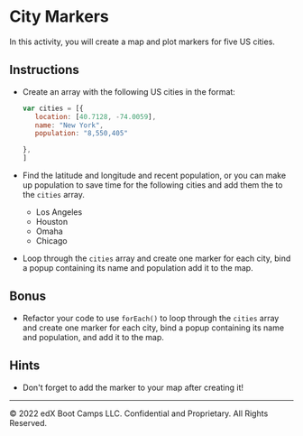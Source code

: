 # City Markers

In this activity, you will create a map and plot markers for five US cities.

## Instructions

* Create an array with the following US cities in the format:

   ```javascript
   var cities = [{
      location: [40.7128, -74.0059],
      name: "New York",
      population: "8,550,405"
   
   },
   ]
   ```

* Find the latitude and longitude and recent population, or you can make up population to save time for the following cities and add them the to the `cities` array.

   * Los Angeles
   * Houston
   * Omaha
   * Chicago

* Loop through the `cities` array and create one marker for each city, bind a popup containing its name and population add it to the map.

## Bonus

* Refactor your code to use `forEach()` to loop through the `cities` array and create one marker for each city, bind a popup containing its name and population, and add it to the map.

## Hints

* Don't forget to add the marker to your map after creating it!

---

© 2022 edX Boot Camps LLC. Confidential and Proprietary. All Rights Reserved.
